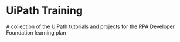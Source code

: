 # UiPath Training
 A collection of the UiPath tutorials and projects for the RPA Developer Foundation learning plan
